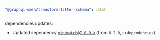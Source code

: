 ```yaml
---
"@graphql-mesh/transform-filter-schema": patch
---
```

dependencies updates:
  - Updated dependency [`minimatch@7.0.0` ↗︎](https://www.npmjs.com/package/minimatch/v/7.0.0) (from `6.2.0`, in `dependencies`)
